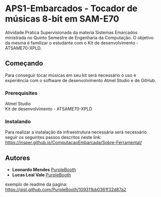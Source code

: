 # APS1-Embarcados - Tocador de músicas 8-bit em SAM-E70
Atividade Pratica Supervisionada da materia Sistemas Emarcados ministrada no Quinto Semestre de Engenharia da Computação. O objetivo da mesma é familizar o estudante com o Kit de desenvolvimento - ATSAME70-XPLD. 
## Começando
Para conseguir tocar músicas em seu kit será necessário o uso e experiência com o software de desenvolvimento Atmel Studio e de GitHub.

### Prerequisites
Atmel Studio  
Kit de desenvolvimento - ATSAME70-XPLD

### Instalando
Para realizar a instalação da infraestrutura necessária será necessário seguir os seguintes passos descritos neste link:  
https://insper.github.io/ComputacaoEmbarcada/Sobre-Ferramental/

## Autores

* **Leonardo Mendes**  [PurpleBooth](https://github.com/zMendes)
* **Lucas Leal Vale**  [PurpleBooth](https://github.com/lucaslealvale)


exemplo de readme da pagina: https://gist.github.com/PurpleBooth/109311bb0361f32d87a2
